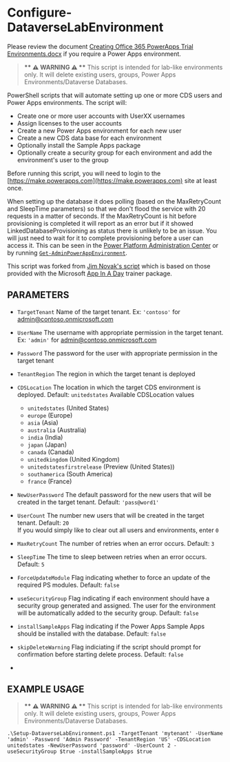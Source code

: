 # Configure-DataverseLabEnvironment
Please review the document [Creating Office 365 PowerApps Trial Environments.docx](/Creating%20Office%20365%20PowerApps%20Trial%20Environments.docx) if you require a Power Apps environment.

>__** ⚠ WARNING ⚠ **__ This script is intended for lab-like environments only. It will delete existing users, groups, Power Apps Environments/Dataverse Databases. 

PowerShell scripts that will automate setting up one or more CDS users and Power Apps environments. The script will:
* Create one or more user accounts with UserXX usernames
* Assign licenses to the user accounts
* Create a new Power Apps environment for each new user
* Create a new CDS data base for each environment
* Optionally install the Sample Apps package
* Optionally create a security group for each environment and add the environment's user to the group

Before running this script, you will need to login to the [https://make.powerapps.com](https://make.powerapps.com) site at least once.

When setting up the database it does polling (based on the MaxRetryCount and SleepTime parameters) so that we don't flood the service with 20 requests in a matter of seconds. If the MaxRetryCount is hit before provisioning is completed it will report as an error but if it showed LinkedDatabaseProvisioning as status there is unlikely to be an issue. You will just need to wait for it to complete provisioning before a user can access it. This can be seen in the [Power Platform Administration Center](https://admin.powerplatform.microsoft.com/) or by running [`Get-AdminPowerAppEnvironment`](https://docs.microsoft.com/en-us/powershell/module/microsoft.powerapps.administration.powershell/get-adminpowerappenvironment).

This script was  forked from [Jim Novak's script](https://github.com/jamesnovak/SetupAIAD) which is based on those provided with the Microsoft [App In A Day](https://aka.ms/AIADEvent) trainer package.

## PARAMETERS

* `TargetTenant`
Name of the target tenant. Ex: `'contoso'` for admin@contoso.onmicrosoft.com

* `UserName`
The username with appropriate permission in the target tenant. Ex: `'admin'` for admin@contoso.onmicrosoft.com

* `Password`
The password for the user with appropriate permission in the target tenant

* `TenantRegion`
The region in which the target tenant is deployed

* `CDSLocation`
The location in which the target CDS environment is deployed. Default: `unitedstates`
Available CDSLocation values
    * `unitedstates`             (United States)
    * `europe`                   (Europe)
    * `asia`                     (Asia)
    * `australia`                (Australia)
    * `india`                    (India)
    * `japan`                    (Japan)
    * `canada`                   (Canada)
    * `unitedkingdom`            (United Kingdom)
    * `unitedstatesfirstrelease` (Preview (United States))
    * `southamerica`             (South America)
    * `france`                   (France)

* `NewUserPassword`
The default password for the new users that will be created in the target tenant. Default: `'pass@word1'`

* `UserCount`
The number new users that will be created in the target tenant. Default: `20`  
If you would simply like to clear out all users and environments, enter `0`

* `MaxRetryCount`
The number of retries when an error occurs. Default: `3`

* `SleepTime`
The time to sleep between retries when an error occurs. Default: `5`

* `ForceUpdateModule`
Flag indicating whether to force an update of the required PS modules.  Default: `false`

* `useSecurityGroup`
Flag indicating if each environment should have a security group generated and assigned. The user for the environment will be automatically added to the security group. Default: `false`

* `installSampleApps`
Flag indicating if the Power Apps Sample Apps should be installed with the database. Default: `false`

* `skipDeleteWarning`
Flag indiciating if the script should prompt for confirmation before starting delete process. Default: `false`

*

## EXAMPLE USAGE
>__** ⚠ WARNING ⚠ **__ This script is intended for lab-like environments only. It will delete existing users, groups, Power Apps Environments/Dataverse Databases. 

`.\Setup-DataverseLabEnvironment.ps1 -TargetTenant 'mytenant' -UserName 'admin' -Password 'Admin Password' -TenantRegion 'US' -CDSLocation unitedstates -NewUserPassword 'password' -UserCount 2 -useSecurityGroup $true -installSampleApps $true
`